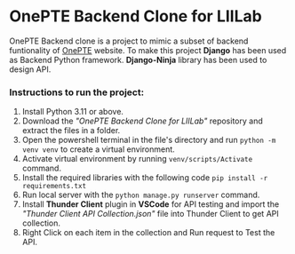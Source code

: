 # OnePTE Backend Clone for LIILab
OnePTE Backend clone is a project to mimic a subset of backend funtionality of [OnePTE](https://app.onepte.com/) website. To make this project **Django** has been used as Backend Python framework. **Django-Ninja** library has been used to design API.

### Instructions to run the project:
1. Install Python 3.11 or above.
2. Download the *_"OnePTE Backend Clone for LIILab"_* repository and extract the files in a folder.
3. Open the powershell terminal in the file's directory and run `python -m venv venv` to create a virtual environment.
4. Activate virtual environment by running `venv/scripts/Activate` command.
5. Install the required libraries with the following code `pip install -r requirements.txt`
6. Run local server with the `python manage.py runserver` command.
7. Install **Thunder Client** plugin in __VSCode__ for API testing and import the *_"Thunder Client API Collection.json"_* file into Thunder Client to get API collection.
8. Right Click on each item in the collection and Run request to Test the API.